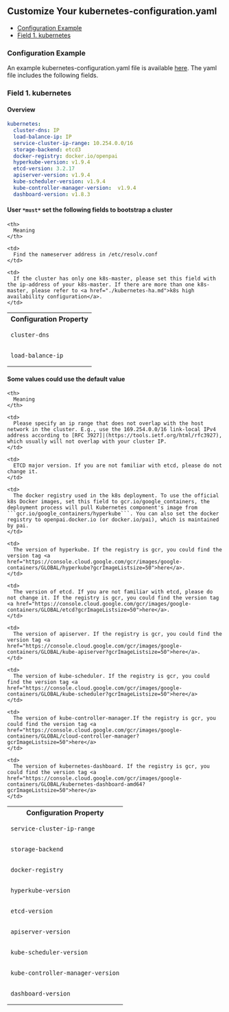 <!--
  Copyright (c) Microsoft Corporation
  All rights reserved.

  MIT License

  Permission is hereby granted, free of charge, to any person obtaining a copy of this software and associated
  documentation files (the "Software"), to deal in the Software without restriction, including without limitation
  the rights to use, copy, modify, merge, publish, distribute, sublicense, and/or sell copies of the Software, and
  to permit persons to whom the Software is furnished to do so, subject to the following conditions:
  The above copyright notice and this permission notice shall be included in all copies or substantial portions of the Software.

  THE SOFTWARE IS PROVIDED *AS IS*, WITHOUT WARRANTY OF ANY KIND, EXPRESS OR IMPLIED, INCLUDING
  BUT NOT LIMITED TO THE WARRANTIES OF MERCHANTABILITY, FITNESS FOR A PARTICULAR PURPOSE AND
  NONINFRINGEMENT. IN NO EVENT SHALL THE AUTHORS OR COPYRIGHT HOLDERS BE LIABLE FOR ANY CLAIM,
  DAMAGES OR OTHER LIABILITY, WHETHER IN AN ACTION OF CONTRACT, TORT OR OTHERWISE, ARISING FROM,
  OUT OF OR IN CONNECTION WITH THE SOFTWARE OR THE USE OR OTHER DEALINGS IN THE SOFTWARE.
-->

## Customize Your kubernetes-configuration.yaml

- [Configuration Example](#example)
- [Field 1. kubernetes](#kubernetes)

### Configuration Example <a name="example"></a>

An example kubernetes-configuration.yaml file is available [here](../../../examples/cluster-configuration/kubernetes-configuration.yaml). The yaml file includes the following fields.

### Field 1. kubernetes <a name="kubernetes"></a>

#### Overview

```YAML
kubernetes:
  cluster-dns: IP
  load-balance-ip: IP
  service-cluster-ip-range: 10.254.0.0/16
  storage-backend: etcd3
  docker-registry: docker.io/openpai
  hyperkube-version: v1.9.4
  etcd-version: 3.2.17
  apiserver-version: v1.9.4
  kube-scheduler-version: v1.9.4
  kube-controller-manager-version:  v1.9.4
  dashboard-version: v1.8.3
```

#### User `*must*` set the following fields to bootstrap a cluster

<table>
  <tr>
    <th>
      Configuration Property
    </th>
    
    <th>
      Meaning
    </th>
  </tr>
  
  <tr>
    <td>
      <pre><code>cluster-dns</code></pre>
    </td>
    
    <td>
      Find the nameserver address in /etc/resolv.conf
    </td>
  </tr>
  
  <tr>
    <td>
      <pre><code>load-balance-ip</code></pre>
    </td>
    
    <td>
      If the cluster has only one k8s-master, please set this field with the ip-address of your k8s-master. If there are more than one k8s-master, please refer to <a href="./kubernetes-ha.md">k8s high availability configuration</a>.
    </td>
  </tr>
</table>

#### Some values could use the default value

<table>
  <tr>
    <th>
      Configuration Property
    </th>
    
    <th>
      Meaning
    </th>
  </tr>
  
  <tr>
    <td>
      <pre><code>service-cluster-ip-range</code></pre>
    </td>
    
    <td>
      Please specify an ip range that does not overlap with the host network in the cluster. E.g., use the 169.254.0.0/16 link-local IPv4 address according to [RFC 3927]|(https://tools.ietf.org/html/rfc3927), which usually will not overlap with your cluster IP.
    </td>
  </tr>
  
  <tr>
    <td>
      <pre><code>storage-backend</code></pre>
    </td>
    
    <td>
      ETCD major version. If you are not familiar with etcd, please do not change it.
    </td>
  </tr>
  
  <tr>
    <td>
      <pre><code>docker-registry</code></pre>
    </td>
    
    <td>
      The docker registry used in the k8s deployment. To use the official k8s Docker images, set this field to gcr.io/google_containers, the deployment process will pull Kubernetes component's image from ```gcr.io/google_containers/hyperkube```. You can also set the docker registry to openpai.docker.io (or docker.io/pai), which is maintained by pai.
    </td>
  </tr>
  
  <tr>
    <td>
      <pre><code>hyperkube-version</code></pre>
    </td>
    
    <td>
      The version of hyperkube. If the registry is gcr, you could find the version tag <a href="https://console.cloud.google.com/gcr/images/google-containers/GLOBAL/hyperkube?gcrImageListsize=50">here</a>.
    </td>
  </tr>
  
  <tr>
    <td>
      <pre><code>etcd-version</code></pre>
    </td>
    
    <td>
      The version of etcd. If you are not familiar with etcd, please do not change it. If the registry is gcr, you could find the version tag <a href="https://console.cloud.google.com/gcr/images/google-containers/GLOBAL/etcd?gcrImageListsize=50">here</a>.
    </td>
  </tr>
  
  <tr>
    <td>
      <pre><code>apiserver-version</code></pre>
    </td>
    
    <td>
      The version of apiserver. If the registry is gcr, you could find the version tag <a href="https://console.cloud.google.com/gcr/images/google-containers/GLOBAL/kube-apiserver?gcrImageListsize=50">here</a>.
    </td>
  </tr>
  
  <tr>
    <td>
      <pre><code>kube-scheduler-version</code></pre>
    </td>
    
    <td>
      The version of kube-scheduler. If the registry is gcr, you could find the version tag <a href="https://console.cloud.google.com/gcr/images/google-containers/GLOBAL/kube-scheduler?gcrImageListsize=50">here</a>
    </td>
  </tr>
  
  <tr>
    <td>
      <pre><code>kube-controller-manager-version</code></pre>
    </td>
    
    <td>
      The version of kube-controller-manager.If the registry is gcr, you could find the version tag <a href="https://console.cloud.google.com/gcr/images/google-containers/GLOBAL/cloud-controller-manager?gcrImageListsize=50">here</a>
    </td>
  </tr>
  
  <tr>
    <td>
      <pre><code>dashboard-version</code></pre>
    </td>
    
    <td>
      The version of kubernetes-dashboard. If the registry is gcr, you could find the version tag <a href="https://console.cloud.google.com/gcr/images/google-containers/GLOBAL/kubernetes-dashboard-amd64?gcrImageListsize=50">here</a>
    </td>
  </tr>
</table>